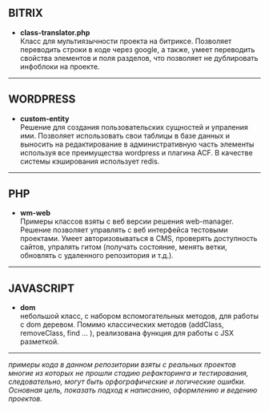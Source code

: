 ## BITRIX
- **class-translator.php**<br>
Класс для мультиязычности проекта на битриксе. Позволяет переводить строки в коде через google, а также, умеет переводить свойства элементов и поля разделов, что позволяет не дублировать инфоблоки на проекте.
------------
## WORDPRESS
- **custom-entity**<br>
Решение для создания пользовательских сущностей и упраления ими. Позволяет использовать свои таблицы в базе данных и выносить на редактирование в административную часть элементы используя все преимущества wordpress и плагина ACF. В качестве системы кэширования использует redis.
------------
## PHP
- **wm-web**<br>
Примеры классов взяты с веб версии решения web-manager. Решение позволяет управлять с веб интерфейса тестовыми проектами. Умеет авторизовываться в CMS, проверять доступность сайтов, упралять гитом (получать состояние, менять ветки, обновлять с удаленного репозитория и т.д.).
------------
## JAVASCRIPT
- **dom**<br>
небольшой класс, с набором вспомогательных методов, для работы с dom деревом. Помимо классических методов (addClass, removeClass, find ... ), реализована функция для работы с JSX разметкой.
------------
*примеры кода в данном репозитории взяты с реальных проектов многие из которых не прошли стадию рефакторинга и тестирования, следовательно, могут быть орфографические и логические ошибки. Основная цель, показать подход к написанию, оформлению и ведению проектов.*
